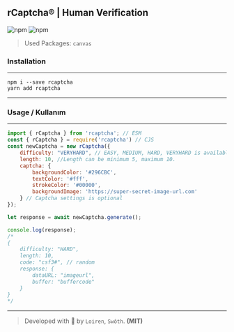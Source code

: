 ## rCaptcha® | Human Verification
![npm](https://img.shields.io/npm/v/rcaptcha?label=npm&style=for-the-badge)
![npm](https://img.shields.io/npm/dt/rcaptcha?style=for-the-badge)
<br />

> Used Packages: `canvas`

### **Installation**
---
```shell
npm i --save rcaptcha
yarn add rcaptcha
```
---
### **Usage / Kullanım**
---
```js
import { rCaptcha } from 'rcaptcha'; // ESM
const { rCaptcha } = require('rcaptcha') // CJS
const newCaptcha = new rCaptcha({
    difficulty: "VERYHARD", // EASY, MEDIUM, HARD, VERYHARD is available...
    length: 10, //Length can be minimum 5, maximum 10.
    captcha: {
        backgroundColor: '#296CBC',
        textColor: '#fff',
        strokeColor: '#00000',
        backgroundImage: 'https://super-secret-image-url.com'
    } // Captcha settings is optional
});

let response = await newCaptcha.generate();

console.log(response);
/*
{
    difficulty: "HARD",
    length: 10,
    code: "csf3#", // random
    response: {
        dataURL: "imageurl",
        buffer: "buffercode"
    }
}
*/
```
---
> Developed with 💙 by `Loiren`, `Swôth`. **(MIT)**